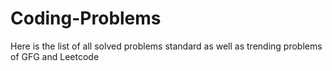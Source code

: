 # Coding-Problems

Here is the list of all solved problems standard as well as trending problems of GFG and Leetcode
